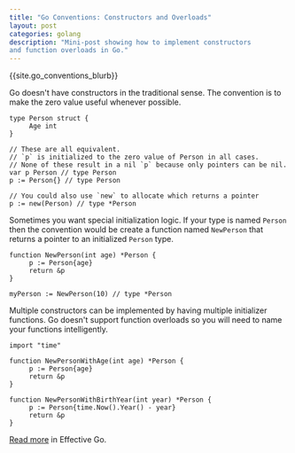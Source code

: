 ```yaml
---
title: "Go Conventions: Constructors and Overloads"
layout: post
categories: golang
description: "Mini-post showing how to implement constructors
and function overloads in Go."
---
```


{{site.go_conventions_blurb}}

Go doesn't have constructors in the traditional sense. The convention is to make the zero value useful whenever possible.

	type Person struct {
	     Age int
	}

	// These are all equivalent.
	// `p` is initialized to the zero value of Person in all cases.
	// None of these result in a nil `p` because only pointers can be nil.
	var p Person // type Person
	p := Person{} // type Person

	// You could also use `new` to allocate which returns a pointer
	p := new(Person) // type *Person

Sometimes you want special initialization logic. If your type is named `Person` then the convention would be create a function named `NewPerson` that returns a pointer to an initialized `Person` type.

	function NewPerson(int age) *Person {
	     p := Person{age}
	     return &p
	}

	myPerson := NewPerson(10) // type *Person

Multiple constructors can be implemented by having multiple initializer functions. Go doesn't support function overloads so you will need to name your functions intelligently.

	import "time"

	function NewPersonWithAge(int age) *Person {
	     p := Person{age}
	     return &p
	}

	function NewPersonWithBirthYear(int year) *Person {
	     p := Person{time.Now().Year() - year}
	     return &p
	}

[Read more](http://golang.org/doc/effective_go.html#composite_literals) in Effective Go.